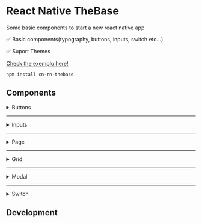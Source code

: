 <h1> React Native TheBase </h1>

<p>
  Some basic components to start a new react native app
</p>

✅ Basic components(typography, buttons, inputs, switch etc...)

✅ Suport Themes

[Check the exemplo here!](https://expo.io/@carlosnc/projects/thebase)

```
npm install cn-rn-thebase
```

## Components

<details>
  <summary> Buttons </summary>
  -- Button Content
</details>

---

<details>
  <summary> Inputs </summary>
  -- Input Content
</details>

---

<details>
  <summary> Page </summary>
  -- Page Content
</details>

---

<details>
  <summary> Grid </summary>
  -- Grid Content
</details>

---

<details>
  <summary> Modal </summary>
  -- Modal Content
</details>

---

<details>
  <summary> Switch </summary>
  -- Switch Content
</details>


## Development

